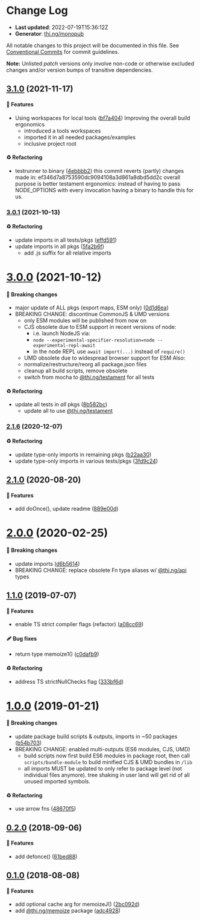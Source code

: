 # Change Log

- **Last updated**: 2022-07-19T15:36:12Z
- **Generator**: [thi.ng/monopub](https://thi.ng/monopub)

All notable changes to this project will be documented in this file.
See [Conventional Commits](https://conventionalcommits.org/) for commit guidelines.

**Note:** Unlisted _patch_ versions only involve non-code or otherwise excluded changes
and/or version bumps of transitive dependencies.

## [3.1.0](https://github.com/thi-ng/umbrella/tree/@thi.ng/memoize@3.1.0) (2021-11-17)

#### 🚀 Features

- Using workspaces for local tools ([bf7a404](https://github.com/thi-ng/umbrella/commit/bf7a404))
  Improving the overall build ergonomics
  - introduced a tools workspaces
  - imported it in all needed packages/examples
  - inclusive project root

#### ♻️ Refactoring

- testrunner to binary ([4ebbbb2](https://github.com/thi-ng/umbrella/commit/4ebbbb2))
  this commit reverts (partly) changes made in:
  ef346d7a8753590dc9094108a3d861a8dbd5dd2c
  overall purpose is better testament ergonomics:
  instead of having to pass NODE_OPTIONS with every invocation
  having a binary to handle this for us.

### [3.0.1](https://github.com/thi-ng/umbrella/tree/@thi.ng/memoize@3.0.1) (2021-10-13)

#### ♻️ Refactoring

- update imports in all tests/pkgs ([effd591](https://github.com/thi-ng/umbrella/commit/effd591))
- update imports in all pkgs ([5fa2b6f](https://github.com/thi-ng/umbrella/commit/5fa2b6f))
  - add .js suffix for all relative imports

# [3.0.0](https://github.com/thi-ng/umbrella/tree/@thi.ng/memoize@3.0.0) (2021-10-12)

#### 🛑 Breaking changes

- major update of ALL pkgs (export maps, ESM only) ([0d1d6ea](https://github.com/thi-ng/umbrella/commit/0d1d6ea))
- BREAKING CHANGE: discontinue CommonJS & UMD versions
  - only ESM modules will be published from now on
  - CJS obsolete due to ESM support in recent versions of node:
    - i.e. launch NodeJS via:
    - `node --experimental-specifier-resolution=node --experimental-repl-await`
    - in the node REPL use `await import(...)` instead of `require()`
  - UMD obsolete due to widespread browser support for ESM
  Also:
  - normalize/restructure/reorg all package.json files
  - cleanup all build scripts, remove obsolete
  - switch from mocha to [@thi.ng/testament](https://github.com/thi-ng/umbrella/tree/main/packages/testament) for all tests

#### ♻️ Refactoring

- update all tests in _all_ pkgs ([8b582bc](https://github.com/thi-ng/umbrella/commit/8b582bc))
  - update all to use [@thi.ng/testament](https://github.com/thi-ng/umbrella/tree/main/packages/testament)

### [2.1.6](https://github.com/thi-ng/umbrella/tree/@thi.ng/memoize@2.1.6) (2020-12-07)

#### ♻️ Refactoring

- update type-only imports in remaining pkgs ([b22aa30](https://github.com/thi-ng/umbrella/commit/b22aa30))
- update type-only imports in various tests/pkgs ([3fd9c24](https://github.com/thi-ng/umbrella/commit/3fd9c24))

## [2.1.0](https://github.com/thi-ng/umbrella/tree/@thi.ng/memoize@2.1.0) (2020-08-20)

#### 🚀 Features

- add doOnce(), update readme ([889e00d](https://github.com/thi-ng/umbrella/commit/889e00d))

# [2.0.0](https://github.com/thi-ng/umbrella/tree/@thi.ng/memoize@2.0.0) (2020-02-25)

#### 🛑 Breaking changes

- update imports ([d6b5614](https://github.com/thi-ng/umbrella/commit/d6b5614))
- BREAKING CHANGE: replace obsolete Fn type aliases w/ [@thi.ng/api](https://github.com/thi-ng/umbrella/tree/main/packages/api) types

## [1.1.0](https://github.com/thi-ng/umbrella/tree/@thi.ng/memoize@1.1.0) (2019-07-07)

#### 🚀 Features

- enable TS strict compiler flags (refactor) ([a08cc69](https://github.com/thi-ng/umbrella/commit/a08cc69))

#### 🩹 Bug fixes

- return type memoize1() ([c0dafb9](https://github.com/thi-ng/umbrella/commit/c0dafb9))

#### ♻️ Refactoring

- address TS strictNullChecks flag ([333bf6d](https://github.com/thi-ng/umbrella/commit/333bf6d))

# [1.0.0](https://github.com/thi-ng/umbrella/tree/@thi.ng/memoize@1.0.0) (2019-01-21)

#### 🛑 Breaking changes

- update package build scripts & outputs, imports in ~50 packages ([b54b703](https://github.com/thi-ng/umbrella/commit/b54b703))
- BREAKING CHANGE: enabled multi-outputs (ES6 modules, CJS, UMD)
  - build scripts now first build ES6 modules in package root, then call
    `scripts/bundle-module` to build minified CJS & UMD bundles in `/lib`
  - all imports MUST be updated to only refer to package level
    (not individual files anymore). tree shaking in user land will get rid of
    all unused imported symbols.

#### ♻️ Refactoring

- use arrow fns ([48670f5](https://github.com/thi-ng/umbrella/commit/48670f5))

## [0.2.0](https://github.com/thi-ng/umbrella/tree/@thi.ng/memoize@0.2.0) (2018-09-06)

#### 🚀 Features

- add defonce() ([61bed88](https://github.com/thi-ng/umbrella/commit/61bed88))

## [0.1.0](https://github.com/thi-ng/umbrella/tree/@thi.ng/memoize@0.1.0) (2018-08-08)

#### 🚀 Features

- add optional cache arg for memoizeJ() ([2bc092d](https://github.com/thi-ng/umbrella/commit/2bc092d))
- add [@thi.ng/memoize](https://github.com/thi-ng/umbrella/tree/main/packages/memoize) package ([adc4928](https://github.com/thi-ng/umbrella/commit/adc4928))
